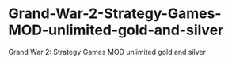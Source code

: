 # Grand-War-2-Strategy-Games-MOD-unlimited-gold-and-silver
Grand War 2: Strategy Games MOD unlimited gold and silver
